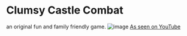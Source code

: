 # Clumsy Castle Combat
an original fun and family friendly game.
![image](https://github.com/face-hh/clumsy-castle-combat/assets/69168154/3af6445f-2eed-440c-864f-c12be1f7fa70)
[As seen on YouTube](https://youtu.be/XiMWx8xo6tQ)
